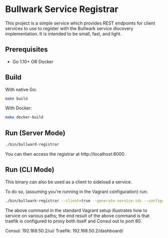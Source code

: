 # Bullwark Service Registrar

This project is a simple service which provides REST endpoints for client services to use
to register with the Bullwark service discovery implementation. It is intended to be small, fast,
and light.

## Prerequisites

- Go 1.10+ OR Docker


## Build

With native Go:

```bash
make build
```

With Docker:

```bash
make docker-build
```

## Run (Server Mode)

```bash
./bin/bullward-registrar
```

You can then access the registrar at http://localhost:8000.

## Run (CLI Mode)

This binary can also be used as a client to sideload a service.

To do so, (assuming you're running in the Vagrant configuration) run: 

```bash
./bin/bullwark-registrar --client=true --generate-service-ids --config=src/examples/client.yml --registrar-host=192.168.50.2

```

The above command in the standard Vagrant setup illustrates how to service on various paths; the end result of the above
command is that traefik is configured to proxy both itself and Consul out to port 80.

Consul: 192.168.50.2/ui/
Traefik: 192.168.50.2/dashboard/
